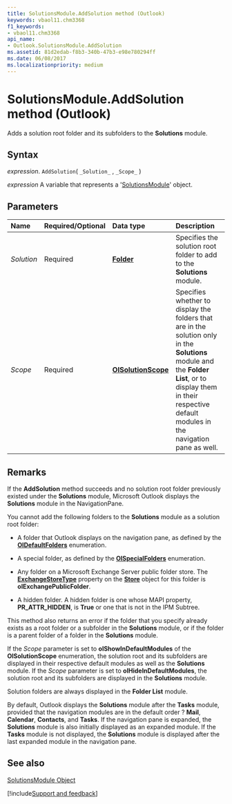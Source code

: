 ```yaml
---
title: SolutionsModule.AddSolution method (Outlook)
keywords: vbaol11.chm3368
f1_keywords:
- vbaol11.chm3368
api_name:
- Outlook.SolutionsModule.AddSolution
ms.assetid: 81d2edab-f8b3-340b-47b3-e98e780294ff
ms.date: 06/08/2017
ms.localizationpriority: medium
---
```



# SolutionsModule.AddSolution method (Outlook)

Adds a solution root folder and its subfolders to the **Solutions** module.


## Syntax

_expression_. `AddSolution`( `_Solution_` , `_Scope_` )

_expression_ A variable that represents a '[SolutionsModule](Outlook.SolutionsModule.md)' object.


## Parameters



|Name|Required/Optional|Data type|Description|
|:-----|:-----|:-----|:-----|
| _Solution_|Required| **[Folder](Outlook.Folder.md)**|Specifies the solution root folder to add to the **Solutions** module.|
| _Scope_|Required| **[OlSolutionScope](Outlook.OlSolutionScope.md)**|Specifies whether to display the folders that are in the solution only in the **Solutions** module and the **Folder List**, or to display them in their respective default modules in the navigation pane as well.|

## Remarks

If the **AddSolution** method succeeds and no solution root folder previously existed under the **Solutions** module, Microsoft Outlook displays the **Solutions** module in the NavigationPane.

You cannot add the following folders to the **Solutions** module as a solution root folder:


- A folder that Outlook displays on the navigation pane, as defined by the **[OlDefaultFolders](Outlook.OlDefaultFolders.md)** enumeration.
    
- A special folder, as defined by the **[OlSpecialFolders](Outlook.OlSpecialFolders.md)** enumeration.
    
- Any folder on a Microsoft Exchange Server public folder store. The **[ExchangeStoreType](Outlook.Store.ExchangeStoreType.md)** property on the **[Store](Outlook.Folder.Store.md)** object for this folder is **olExchangePublicFolder**.
    
- A hidden folder. A hidden folder is one whose MAPI property, **PR_ATTR_HIDDEN**, is **True** or one that is not in the IPM Subtree.
    


This method also returns an error if the folder that you specify already exists as a root folder or a subfolder in the **Solutions** module, or if the folder is a parent folder of a folder in the **Solutions** module.

If the  _Scope_ parameter is set to **olShowInDefaultModules** of the **OlSolutionScope** enumeration, the solution root and its subfolders are displayed in their respective default modules as well as the **Solutions** module. If the _Scope_ parameter is set to **olHideInDefaultModules**, the solution root and its subfolders are displayed in the **Solutions** module.

Solution folders are always displayed in the **Folder List** module.

By default, Outlook displays the **Solutions** module after the **Tasks** module, provided that the navigation modules are in the default order ? **Mail**, **Calendar**, **Contacts**, and **Tasks**. If the navigation pane is expanded, the **Solutions** module is also initially displayed as an expanded module. If the **Tasks** module is not displayed, the **Solutions** module is displayed after the last expanded module in the navigation pane.


## See also


[SolutionsModule Object](Outlook.SolutionsModule.md)

[!include[Support and feedback](~/includes/feedback-boilerplate.md)]